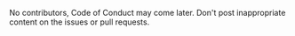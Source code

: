 No contributors, Code of Conduct may come later. Don't post inappropriate content on the issues or pull requests.
